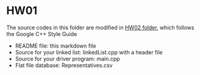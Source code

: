 HW01
====
The source codes in this folder are modified in [HW02 folder](../HW02), which follows the Google C++ Style Guide
- README file: this markdown file
- Source for your linked list: linkedList.cpp with a header file
- Source for your driver program: main.cpp
- Flat file database: Representatives.csv
